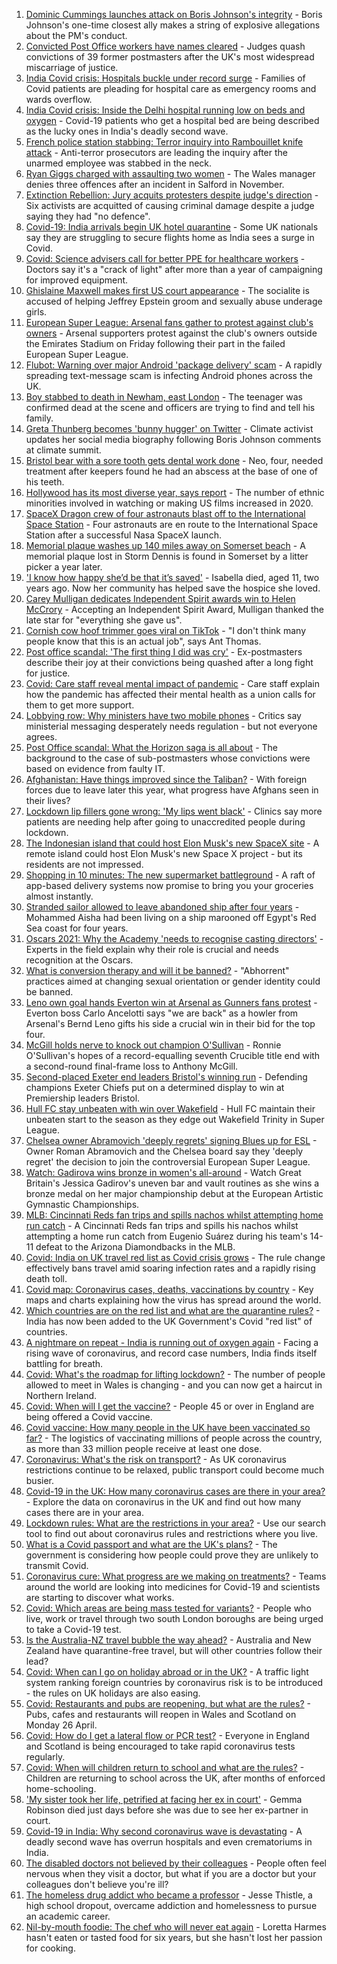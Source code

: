 1. [Dominic Cummings launches attack on Boris Johnson's integrity](https://www.bbc.co.uk/news/uk-politics-56863547) - Boris Johnson's one-time closest ally makes a string of explosive allegations about the PM's conduct.
2. [Convicted Post Office workers have names cleared](https://www.bbc.co.uk/news/business-56859357) - Judges quash convictions of 39 former postmasters after the UK's most widespread miscarriage of justice.
3. [India Covid crisis: Hospitals buckle under record surge](https://www.bbc.co.uk/news/world-asia-56858403) - Families of Covid patients are pleading for hospital care as emergency rooms and wards overflow.
4. [India Covid crisis: Inside the Delhi hospital running low on beds and oxygen](https://www.bbc.co.uk/news/world-asia-india-56864789) - Covid-19 patients who get a hospital bed are being described as the lucky ones in India's deadly second wave.
5. [French police station stabbing: Terror inquiry into Rambouillet knife attack](https://www.bbc.co.uk/news/world-europe-56862436) - Anti-terror prosecutors are leading the inquiry after the unarmed employee was stabbed in the neck.
6. [Ryan Giggs charged with assaulting two women](https://www.bbc.co.uk/news/uk-wales-56864731) - The Wales manager denies three offences after an incident in Salford in November.
7. [Extinction Rebellion: Jury acquits protesters despite judge's direction](https://www.bbc.co.uk/news/uk-england-london-56853979) - Six activists are acquitted of causing criminal damage despite a judge saying they had "no defence".
8. [Covid-19: India arrivals begin UK hotel quarantine](https://www.bbc.co.uk/news/uk-56864100) - Some UK nationals say they are struggling to secure flights home as India sees a surge in Covid.
9. [Covid: Science advisers call for better PPE for healthcare workers](https://www.bbc.co.uk/news/health-56866835) - Doctors say it's a "crack of light" after more than a year of campaigning for improved equipment.
10. [Ghislaine Maxwell makes first US court appearance](https://www.bbc.co.uk/news/world-us-canada-56865986) - The socialite is accused of helping Jeffrey Epstein groom and sexually abuse underage girls.
11. [European Super League: Arsenal fans gather to protest against club's owners](https://www.bbc.co.uk/sport/football/56865598) - Arsenal supporters protest against the club's owners outside the Emirates Stadium on Friday following their part in the failed European Super League.
12. [Flubot: Warning over major Android 'package delivery' scam](https://www.bbc.co.uk/news/technology-56859091) - A rapidly spreading text-message scam is infecting Android phones across the UK.
13. [Boy stabbed to death in Newham, east London](https://www.bbc.co.uk/news/uk-england-london-56853980) - The teenager was confirmed dead at the scene and officers are trying to find and tell his family.
14. [Greta Thunberg becomes 'bunny hugger' on Twitter](https://www.bbc.co.uk/news/uk-politics-56859751) - Climate activist updates her social media biography following Boris Johnson comments at climate summit.
15. [Bristol bear with a sore tooth gets dental work done](https://www.bbc.co.uk/news/uk-england-bristol-56865732) - Neo, four, needed treatment after keepers found he had an abscess at the base of one of his teeth.
16. [Hollywood has its most diverse year, says report](https://www.bbc.co.uk/news/newsbeat-56860578) - The number of ethnic minorities involved in watching or making US films increased in 2020.
17. [SpaceX Dragon crew of four astronauts blast off to the International Space Station](https://www.bbc.co.uk/news/science-environment-56860998) - Four astronauts are en route to the International Space Station after a successful Nasa SpaceX launch.
18. [Memorial plaque washes up 140 miles away on Somerset beach](https://www.bbc.co.uk/news/uk-england-somerset-56847542) - A memorial plaque lost in Storm Dennis is found in Somerset by a litter picker a year later.
19. ['I know how happy she’d be that it’s saved'](https://www.bbc.co.uk/news/uk-56850444) - Isabella died, aged 11, two years ago. Now her community has helped save the hospice she loved.
20. [Carey Mulligan dedicates Independent Spirit awards win to Helen McCrory](https://www.bbc.co.uk/news/entertainment-arts-56857512) - Accepting an Independent Spirit Award, Mulligan thanked the late star for "everything she gave us".
21. [Cornish cow hoof trimmer goes viral on TikTok](https://www.bbc.co.uk/news/uk-england-cornwall-56860331) - "I don't think many people know that this is an actual job", says Ant Thomas.
22. [Post office scandal: 'The first thing I did was cry'](https://www.bbc.co.uk/news/uk-england-56859105) - Ex-postmasters describe their joy at their convictions being quashed after a long fight for justice.
23. [Covid: Care staff reveal mental impact of pandemic](https://www.bbc.co.uk/news/uk-56847478) - Care staff explain how the pandemic has affected their mental health as a union calls for them to get more support.
24. [Lobbying row: Why ministers have two mobile phones](https://www.bbc.co.uk/news/uk-politics-56842946) - Critics say ministerial messaging desperately needs regulation - but not everyone agrees.
25. [Post Office scandal: What the Horizon saga is all about](https://www.bbc.co.uk/news/business-56718036) - The background to the case of sub-postmasters whose convictions were based on evidence from faulty IT.
26. [Afghanistan: Have things improved since the Taliban?](https://www.bbc.co.uk/news/56779160) - With foreign forces due to leave later this year, what progress have Afghans seen in their lives?
27. [Lockdown lip fillers gone wrong: 'My lips went black'](https://www.bbc.co.uk/news/newsbeat-56845921) - Clinics say more patients are needing help after going to unaccredited people during lockdown.
28. [The Indonesian island that could host Elon Musk's new SpaceX site](https://www.bbc.co.uk/news/world-asia-56797133) - A remote island could host Elon Musk's new Space X project - but its residents are not impressed.
29. [Shopping in 10 minutes: The new supermarket battleground](https://www.bbc.co.uk/news/business-56720044) - A raft of app-based delivery systems now promise to bring you your groceries almost instantly.
30. [Stranded sailor allowed to leave abandoned ship after four years](https://www.bbc.co.uk/news/world-middle-east-56842506) - Mohammed Aisha had been living on a ship marooned off Egypt's Red Sea coast for four years.
31. [Oscars 2021: Why the Academy 'needs to recognise casting directors'](https://www.bbc.co.uk/news/entertainment-arts-56813184) - Experts in the field explain why their role is crucial and needs recognition at the Oscars.
32. [What is conversion therapy and will it be banned?](https://www.bbc.co.uk/news/explainers-56496423) - "Abhorrent" practices aimed at changing sexual orientation or gender identity could be banned.
33. [Leno own goal hands Everton win at Arsenal as Gunners fans protest](https://www.bbc.co.uk/sport/football/56768616) - Everton boss Carlo Ancelotti says "we are back" as a howler from Arsenal's Bernd Leno gifts his side a crucial win in their bid for the top four.
34. [McGill holds nerve to knock out champion O'Sullivan](https://www.bbc.co.uk/sport/snooker/56858543) - Ronnie O'Sullivan's hopes of a record-equalling seventh Crucible title end with a second-round final-frame loss to Anthony McGill.
35. [Second-placed Exeter end leaders Bristol's winning run](https://www.bbc.co.uk/sport/rugby-union/56836657) - Defending champions Exeter Chiefs put on a determined display to win at Premiership leaders Bristol.
36. [Hull FC stay unbeaten with win over Wakefield](https://www.bbc.co.uk/sport/rugby-league/56818614) - Hull FC maintain their unbeaten start to the season as they edge out Wakefield Trinity in Super League.
37. [Chelsea owner Abramovich 'deeply regrets' signing Blues up for ESL](https://www.bbc.co.uk/sport/football/56868064) - Owner Roman Abramovich and the Chelsea board say they 'deeply regret' the decision to join the controversial European Super League.
38. [Watch: Gadirova wins bronze in women's all-around](https://www.bbc.co.uk/sport/av/gymnastics/56864739) - Watch Great Britain's Jessica Gadirov's uneven bar and vault routines as she wins a bronze medal on her major championship debut at the European Artistic Gymnastic Championships.
39. [MLB: Cincinnati Reds fan trips and spills nachos whilst attempting home run catch](https://www.bbc.co.uk/sport/av/baseball/56858258) - A Cincinnati Reds fan trips and spills his nachos whilst attempting a home run catch from Eugenio Suárez during his team's 14-11 defeat to the Arizona Diamondbacks in the MLB.
40. [Covid: India on UK travel red list as Covid crisis grows](https://www.bbc.co.uk/news/uk-56848006) - The rule change effectively bans travel amid soaring infection rates and a rapidly rising death toll.
41. [Covid map: Coronavirus cases, deaths, vaccinations by country](https://www.bbc.co.uk/news/world-51235105) - Key maps and charts explaining how the virus has spread around the world.
42. [Which countries are on the red list and what are the quarantine rules?](https://www.bbc.co.uk/news/explainers-52544307) - India has now been added to the UK Government's Covid "red list" of countries.
43. [A nightmare on repeat - India is running out of oxygen again](https://www.bbc.co.uk/news/uk-56841381) - Facing a rising wave of coronavirus, and record case numbers, India finds itself battling for breath.
44. [Covid: What's the roadmap for lifting lockdown?](https://www.bbc.co.uk/news/explainers-52530518) - The number of people allowed to meet in Wales is changing - and you can now get a haircut in Northern Ireland.
45. [Covid: When will I get the vaccine?](https://www.bbc.co.uk/news/health-55045639) - People 45 or over in England are being offered a Covid vaccine.
46. [Covid vaccine: How many people in the UK have been vaccinated so far?](https://www.bbc.co.uk/news/health-55274833) - The logistics of vaccinating millions of people across the country, as more than 33 million people receive at least one dose.
47. [Coronavirus: What's the risk on transport?](https://www.bbc.co.uk/news/health-51736185) - As UK coronavirus restrictions continue to be relaxed, public transport could become much busier.
48. [Covid-19 in the UK: How many coronavirus cases are there in your area?](https://www.bbc.co.uk/news/uk-51768274) - Explore the data on coronavirus in the UK and find out how many cases there are in your area.
49. [Lockdown rules: What are the restrictions in your area?](https://www.bbc.co.uk/news/uk-54373904) - Use our search tool to find out about coronavirus rules and restrictions where you live.
50. [What is a Covid passport and what are the UK's plans?](https://www.bbc.co.uk/news/explainers-55718553) - The government is considering how people could prove they are unlikely to transmit Covid.
51. [Coronavirus cure: What progress are we making on treatments?](https://www.bbc.co.uk/news/health-52354520) - Teams around the world are looking into medicines for Covid-19 and scientists are starting to discover what works.
52. [Covid: Which areas are being mass tested for variants?](https://www.bbc.co.uk/news/explainers-54872039) - People who live, work or travel through two south London boroughs are being urged to take a Covid-19 test.
53. [Is the Australia-NZ travel bubble the way ahead?](https://www.bbc.co.uk/news/business-56796943) - Australia and New Zealand have quarantine-free travel, but will other countries follow their lead?
54. [Covid: When can I go on holiday abroad or in the UK?](https://www.bbc.co.uk/news/explainers-52646738) - A traffic light system ranking foreign countries by coronavirus risk is to be introduced - the rules on UK holidays are also easing.
55. [Covid: Restaurants and pubs are reopening, but what are the rules?](https://www.bbc.co.uk/news/business-52977388) - Pubs, cafes and restaurants will reopen in Wales and Scotland on Monday 26 April.
56. [Covid: How do I get a lateral flow or PCR test?](https://www.bbc.co.uk/news/health-51943612) - Everyone in England and Scotland is being encouraged to take rapid coronavirus tests regularly.
57. [Covid: When will children return to school and what are the rules?](https://www.bbc.co.uk/news/education-51643556) - Children are returning to school across the UK, after months of enforced home-schooling.
58. ['My sister took her life, petrified at facing her ex in court'](https://www.bbc.co.uk/news/uk-56539465) - Gemma Robinson died just days before she was due to see her ex-partner in court.
59. [Covid-19 in India: Why second coronavirus wave is devastating](https://www.bbc.co.uk/news/world-asia-india-56811315) - A deadly second wave has overrun hospitals and even crematoriums in India.
60. [The disabled doctors not believed by their colleagues](https://www.bbc.co.uk/news/disability-56244376) - People often feel nervous when they visit a doctor, but what if you are a doctor but your colleagues don't believe you're ill?
61. [The homeless drug addict who became a professor](https://www.bbc.co.uk/news/stories-55559382) - Jesse Thistle, a high school dropout, overcame addiction and homelessness to pursue an academic career.
62. [Nil-by-mouth foodie: The chef who will never eat again](https://www.bbc.co.uk/news/stories-56688582) - Loretta Harmes hasn't eaten or tasted food for six years, but she hasn't lost her passion for cooking.
